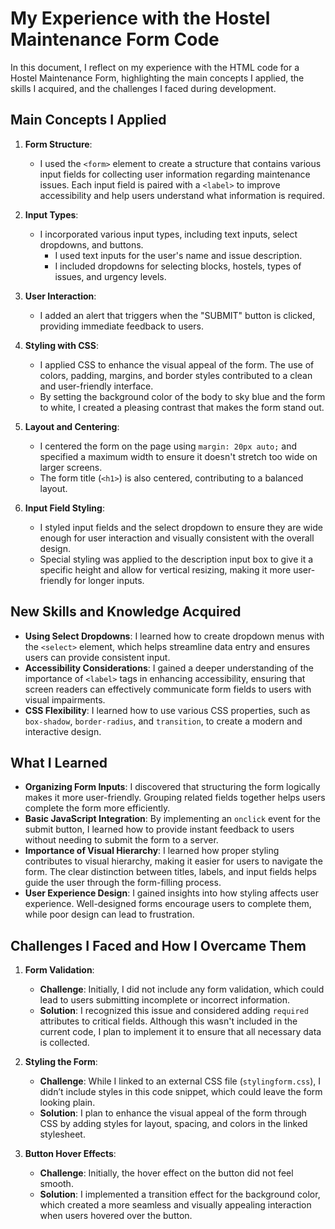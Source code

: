# My Experience with the Hostel Maintenance Form Code

In this document, I reflect on my experience with the HTML code for a Hostel Maintenance Form, highlighting the main concepts I applied, the skills I acquired, and the challenges I faced during development.

## Main Concepts I Applied
1. **Form Structure**:
   - I used the `<form>` element to create a structure that contains various input fields for collecting user information regarding maintenance issues. Each input field is paired with a `<label>` to improve accessibility and help users understand what information is required.

2. **Input Types**:
   - I incorporated various input types, including text inputs, select dropdowns, and buttons. 
     - I used text inputs for the user's name and issue description.
     - I included dropdowns for selecting blocks, hostels, types of issues, and urgency levels.

3. **User Interaction**:
   - I added an alert that triggers when the "SUBMIT" button is clicked, providing immediate feedback to users.

4. **Styling with CSS**:
   - I applied CSS to enhance the visual appeal of the form. The use of colors, padding, margins, and border styles contributed to a clean and user-friendly interface.
   - By setting the background color of the body to sky blue and the form to white, I created a pleasing contrast that makes the form stand out.

5. **Layout and Centering**:
   - I centered the form on the page using `margin: 20px auto;` and specified a maximum width to ensure it doesn't stretch too wide on larger screens.
   - The form title (`<h1>`) is also centered, contributing to a balanced layout.

6. **Input Field Styling**:
   - I styled input fields and the select dropdown to ensure they are wide enough for user interaction and visually consistent with the overall design.
   - Special styling was applied to the description input box to give it a specific height and allow for vertical resizing, making it more user-friendly for longer inputs.

## New Skills and Knowledge Acquired
- **Using Select Dropdowns**: I learned how to create dropdown menus with the `<select>` element, which helps streamline data entry and ensures users can provide consistent input.
- **Accessibility Considerations**: I gained a deeper understanding of the importance of `<label>` tags in enhancing accessibility, ensuring that screen readers can effectively communicate form fields to users with visual impairments.
- **CSS Flexibility**: I learned how to use various CSS properties, such as `box-shadow`, `border-radius`, and `transition`, to create a modern and interactive design.

## What I Learned
- **Organizing Form Inputs**: I discovered that structuring the form logically makes it more user-friendly. Grouping related fields together helps users complete the form more efficiently.
- **Basic JavaScript Integration**: By implementing an `onclick` event for the submit button, I learned how to provide instant feedback to users without needing to submit the form to a server.
- **Importance of Visual Hierarchy**: I learned how proper styling contributes to visual hierarchy, making it easier for users to navigate the form. The clear distinction between titles, labels, and input fields helps guide the user through the form-filling process.
- **User Experience Design**: I gained insights into how styling affects user experience. Well-designed forms encourage users to complete them, while poor design can lead to frustration.


## Challenges I Faced and How I Overcame Them
1. **Form Validation**:
   - **Challenge**: Initially, I did not include any form validation, which could lead to users submitting incomplete or incorrect information.
   - **Solution**: I recognized this issue and considered adding `required` attributes to critical fields. Although this wasn't included in the current code, I plan to implement it to ensure that all necessary data is collected.

2. **Styling the Form**:
   - **Challenge**: While I linked to an external CSS file (`stylingform.css`), I didn’t include styles in this code snippet, which could leave the form looking plain.
   - **Solution**: I plan to enhance the visual appeal of the form through CSS by adding styles for layout, spacing, and colors in the linked stylesheet.

3. **Button Hover Effects**:
   - **Challenge**: Initially, the hover effect on the button did not feel smooth.
   - **Solution**: I implemented a transition effect for the background color, which created a more seamless and visually appealing interaction when users hovered over the button.



